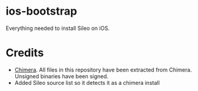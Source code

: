 # ios-bootstrap
Everything needed to install Sileo on iOS.

# Credits
* [Chimera](https://chimera.sh). All files in this repository have been extracted from Chimera. Unsigned binaries have been signed.
* Added Sileo source list so it detects it as a chimera install
